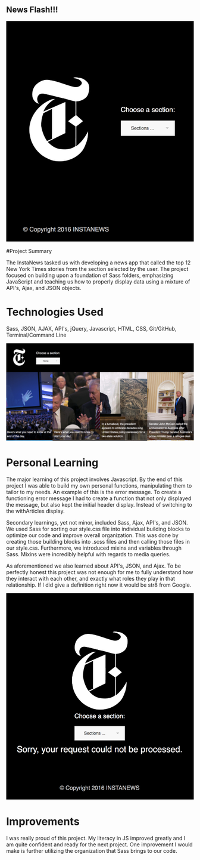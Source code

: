  ## News Flash!!!

 ![Instanews Screenshot](/assets/images/Screenshots/homepage.png)

 #Project Summary

 The InstaNews tasked us with developing a news app that called the top 12 New York Times stories from the section selected by
 the user. The project focused on building upon a foundation of Sass folders, emphasizing JavaScript and teaching us how to
 properly display data using a mixture of API's, Ajax, and JSON objects.

 # Technologies Used
 
 Sass, JSON, AJAX, API's, jQuery, Javascript, HTML, CSS, Git/GitHub, Terminal/Command Line

 ![Scroll down menu](/assets/images/Screenshots/with-articles.png)

 # Personal Learning

 The major learning of this project involves Javascript. By the end of this project I was able to build my own personal
 functions, manipulating them to tailor to my needs. An example of this is the error message. To create a functioning error
 message I had to create a function that not only displayed the message, but also kept the initial header display. Instead of 
 switching to the withArticles display.
 
 Secondary learnings, yet not minor, included Sass, Ajax, API's, and JSON. We used Sass for sorting our style.css file into 
 individual building blocks to optimize our code and improve overall organization. This was done by creating those building
 blocks into .scss files and then calling those files in our style.css. Furthermore, we introduced mixins and variables 
 through Sass. Mixins were incredibly helpful with regards to media queries.
 
 As aforementioned we also learned about API's, JSON, and Ajax. To be perfectly honest this project was not enough for me to 
 fully understand how they interact with each other, and exactly what roles they play in that relationship. If I did give a
 definition right now it would be str8 from Google.

 ![Error Message](/assets/images/Screenshots/error-message.png)

# Improvements

I was really proud of this project. My literacy in JS improved greatly and I am quite confident and ready for the next project.
One improvement I would make is further utilizing the organization that Sass brings to our code.
